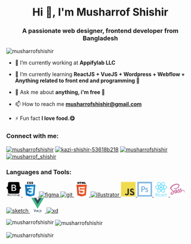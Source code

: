 <h1 align="center">Hi 👋, I'm Musharrof Shishir</h1>
<h3 align="center">A passionate web designer, frontend developer from Bangladesh</h3>

<p align="left"> <img src="https://komarev.com/ghpvc/?username=musharrofshishir&label=Profile%20views&color=33bbff&style=flat" alt="musharrofshishir" /> </p>

- 🔭 I’m currently working at **Appifylab LLC**

- 🌱 I’m currently learning **ReactJS + VueJS + Wordpress + Webflow + Anything related to front end and programming 🐸**

- 💬 Ask me about **anything, i'm free 👀**

- 📫 How to reach me **musharrofshishir@gmail.com**

- ⚡ Fun fact **I love food.😋**

<h3 align="left">Connect with me:</h3>
<p align="left">
<a href="https://dev.to/musharrofshishir" target="blank"><img align="center" src="https://raw.githubusercontent.com/rahuldkjain/github-profile-readme-generator/master/src/images/icons/Social/devto.svg" alt="musharrofshishir" height="30" width="40" /></a>
<a href="https://linkedin.com/in/kazi-shishir-53618b218" target="blank"><img align="center" src="https://raw.githubusercontent.com/rahuldkjain/github-profile-readme-generator/master/src/images/icons/Social/linked-in-alt.svg" alt="kazi-shishir-53618b218" height="30" width="40" /></a>
<a href="https://fb.com/musharrofshishir" target="blank"><img align="center" src="https://raw.githubusercontent.com/rahuldkjain/github-profile-readme-generator/master/src/images/icons/Social/facebook.svg" alt="musharrofshishir" height="30" width="40" /></a>
<a href="https://instagram.com/musharrof_shishir" target="blank"><img align="center" src="https://raw.githubusercontent.com/rahuldkjain/github-profile-readme-generator/master/src/images/icons/Social/instagram.svg" alt="musharrof_shishir" height="30" width="40" /></a>
</p>

<h3 align="left">Languages and Tools:</h3>
<p align="left"> <a href="https://getbootstrap.com" target="_blank" rel="noreferrer"> <img src="https://raw.githubusercontent.com/devicons/devicon/master/icons/bootstrap/bootstrap-plain-wordmark.svg" alt="bootstrap" width="40" height="40"/> </a> <a href="https://www.w3schools.com/css/" target="_blank" rel="noreferrer"> <img src="https://raw.githubusercontent.com/devicons/devicon/master/icons/css3/css3-original-wordmark.svg" alt="css3" width="40" height="40"/> </a> <a href="https://www.figma.com/" target="_blank" rel="noreferrer"> <img src="https://www.vectorlogo.zone/logos/figma/figma-icon.svg" alt="figma" width="40" height="40"/> </a> <a href="https://git-scm.com/" target="_blank" rel="noreferrer"> <img src="https://www.vectorlogo.zone/logos/git-scm/git-scm-icon.svg" alt="git" width="40" height="40"/> </a> <a href="https://www.w3.org/html/" target="_blank" rel="noreferrer"> <img src="https://raw.githubusercontent.com/devicons/devicon/master/icons/html5/html5-original-wordmark.svg" alt="html5" width="40" height="40"/> </a> <a href="https://www.adobe.com/in/products/illustrator.html" target="_blank" rel="noreferrer"> <img src="https://www.vectorlogo.zone/logos/adobe_illustrator/adobe_illustrator-icon.svg" alt="illustrator" width="40" height="40"/> </a> <a href="https://developer.mozilla.org/en-US/docs/Web/JavaScript" target="_blank" rel="noreferrer"> <img src="https://raw.githubusercontent.com/devicons/devicon/master/icons/javascript/javascript-original.svg" alt="javascript" width="40" height="40"/> </a> <a href="https://www.photoshop.com/en" target="_blank" rel="noreferrer"> <img src="https://raw.githubusercontent.com/devicons/devicon/master/icons/photoshop/photoshop-line.svg" alt="photoshop" width="40" height="40"/> </a> <a href="https://reactjs.org/" target="_blank" rel="noreferrer"> <img src="https://raw.githubusercontent.com/devicons/devicon/master/icons/react/react-original-wordmark.svg" alt="react" width="40" height="40"/> </a> <a href="https://sass-lang.com" target="_blank" rel="noreferrer"> <img src="https://raw.githubusercontent.com/devicons/devicon/master/icons/sass/sass-original.svg" alt="sass" width="40" height="40"/> </a> <a href="https://www.sketch.com/" target="_blank" rel="noreferrer"> <img src="https://www.vectorlogo.zone/logos/sketchapp/sketchapp-icon.svg" alt="sketch" width="40" height="40"/> </a> <a href="https://vuejs.org/" target="_blank" rel="noreferrer"> <img src="https://raw.githubusercontent.com/devicons/devicon/master/icons/vuejs/vuejs-original-wordmark.svg" alt="vuejs" width="40" height="40"/> </a> <a href="https://www.adobe.com/products/xd.html" target="_blank" rel="noreferrer"> <img src="https://cdn.worldvectorlogo.com/logos/adobe-xd.svg" alt="xd" width="40" height="40"/> </a> </p>

<p><img align="left" src="https://github-readme-stats.vercel.app/api/top-langs?username=musharrofshishir&show_icons=true&theme=dark&hide_border=true&locale=en&layout=compact" alt="musharrofshishir" /></p>

<p>&nbsp;<img align="center" src="https://github-readme-stats.vercel.app/api?username=musharrofshishir&show_icons=true&theme=dark&hide_border=true&locale=en" alt="musharrofshishir" /></p>

<p><img align="center" src="https://github-readme-streak-stats.herokuapp.com/?user=musharrofshishir&theme=dark" alt="musharrofshishir" /></p>
